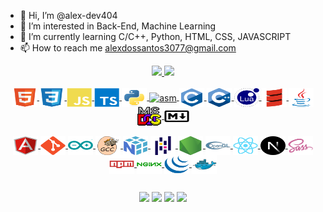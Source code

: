 - 👋 Hi, I’m @alex-dev404
- 👀 I’m interested in Back-End, Machine Learning
- 🌱 I’m currently learning C/C++, Python, HTML, CSS, JAVASCRIPT 
- 📫 How to reach me alexdossantos3077@gmail.com

<div align="center">
  <a href="https://github.com/alex-dev404">
  <img height="180em" src="https://github-readme-stats.vercel.app/api?username=alex-dev404&show_icons=true&theme=radical"/>
  <img height="180em" src="https://github-readme-stats.vercel.app/api/top-langs/?username=alex-dev404&layout=compact&theme=radical"/>
</div>

  <div align="center" style="display: inline_block"><br>
  <img align="center" alt="html" height="30" width="40" src="https://raw.githubusercontent.com/devicons/devicon/master/icons/html5/html5-original.svg">
  <img align="center" alt="css" height="30" width="40" src="https://raw.githubusercontent.com/devicons/devicon/master/icons/css3/css3-original.svg">
  <img align="center" alt="js" height="30" width="40" src="https://raw.githubusercontent.com/devicons/devicon/master/icons/javascript/javascript-plain.svg">
  <img align="center" alt="ts" height="30" width="40" src="https://raw.githubusercontent.com/devicons/devicon/master/icons/typescript/typescript-plain.svg">
  <img align="center" alt="python" height="30" width="40" src="https://raw.githubusercontent.com/devicons/devicon/master/icons/python/python-original.svg">
  <img align="center" alt="asm" height="37" width="37" src="http://www.byteanalysis.com.br/assets/images/25a85d9e5057430d82273a3c75e73014.png">
  <img align="center" alt="c" height="30" width="40" src="https://raw.githubusercontent.com/devicons/devicon/master/icons/c/c-original.svg">
  <img align="center" alt="cplusplus" height="30" width="40" src="https://raw.githubusercontent.com/devicons/devicon/master/icons/cplusplus/cplusplus-original.svg">
  <img align="center" alt="lua" height="30" width="40" src="https://raw.githubusercontent.com/devicons/devicon/master/icons/lua/lua-original.svg">
<img align="center" alt="scala" height="30" width="40" src="https://github.com/devicons/devicon/blob/master/icons/scala/scala-original.svg">
<img align="center" alt="java" height="30" width="40" src="https://github.com/devicons/devicon/blob/master/icons/java/java-original.svg">
<img align="center" alt="msdos" height="30" width="40" src="https://github.com/devicons/devicon/blob/master/icons/msdos/msdos-original.svg">
    <img align="center" alt="markdown" height="30" width="40" src="https://github.com/devicons/devicon/blob/master/icons/markdown/markdown-original.svg">
</div>
  
  <div align="center" style="display: inline_block"><br>
  <img align="center" alt="angular" height="30" width="40" src="https://github.com/devicons/devicon/blob/master/icons/angularjs/angularjs-original.svg">
  <img align="center" alt="git" height="30" width="40" src="https://raw.githubusercontent.com/devicons/devicon/master/icons/git/git-original.svg">
  <img align="center" alt="arduino" height="30" width="40" src="https://github.com/devicons/devicon/raw/master/icons/arduino/arduino-original.svg">
  <img align="center" alt="gcc" height="30" width="40" src="https://raw.githubusercontent.com/devicons/devicon/master/icons/gcc/gcc-original.svg">
  <img align="center" alt="numpy" height="30" width="40" src="https://raw.githubusercontent.com/devicons/devicon/master/icons/numpy/numpy-original.svg">
  <img align="center" alt="pandas" height="30" width="40" src="https://raw.githubusercontent.com/devicons/devicon/master/icons/pandas/pandas-original.svg">
<img align="center" alt="nodejs" height="30" width="40" src="https://raw.githubusercontent.com/devicons/devicon/master/icons/nodejs/nodejs-original.svg">
<img align="center" alt="ogl" height="30" width="40" src="https://github.com/devicons/devicon/blob/master/icons/opengl/opengl-original.svg">
<img align="center" alt="react" height="30" width="40" src="https://github.com/devicons/devicon/blob/master/icons/react/react-original.svg">
<img align="center" alt="nextjs" height="30" width="40" src="https://github.com/devicons/devicon/blob/master/icons/nextjs/nextjs-original.svg">
<img align="center" alt="sass" height="30" width="40" src="https://github.com/devicons/devicon/blob/master/icons/sass/sass-original.svg">
<img align="center" alt="npm" height="30" width="40" src="https://github.com/devicons/devicon/blob/master/icons/npm/npm-original-wordmark.svg">
<img align="center" alt="nginx" height="30" width="40" src="https://github.com/devicons/devicon/blob/master/icons/nginx/nginx-original.svg">
<img align="center" alt="jquery" height="30" width="40" src="https://github.com/devicons/devicon/blob/master/icons/jquery/jquery-original.svg">
<img align="center" alt="docker" height="30" width="40" src="https://github.com/devicons/devicon/blob/master/icons/docker/docker-original.svg">
</div>

  ##
  
<div align="center"> 
  <a href="https://youtube.com/@Alex-Dev.Oficial?si=NL8WVRcgWx0xiv-2" target="_blank"><img src="https://img.shields.io/badge/YouTube-FF0000?style=for-the-badge&logo=youtube&logoColor=white" target="_blank"></a>
  <a href="https://www.instagram.com/alex_dev404?igsh=NGt4YXVneHM2N3k0" target="_blank"><img src="https://img.shields.io/badge/-Instagram-%23E4405F?style=for-the-badge&logo=instagram&logoColor=white" target="_blank"></a>
  <a href = "mailto:alexdossantos3077@gmail.com"><img src="https://img.shields.io/badge/-Gmail-%23333?style=for-the-badge&logo=gmail&logoColor=white" target="_blank"></a>
  <a href="https://www.linkedin.com/in/alex-dos-santos-6889aa251/" target="_blank"><img src="https://img.shields.io/badge/-LinkedIn-%230077B5?style=for-the-badge&logo=linkedin&logoColor=white" target="_blank"></a> 
 
</div>

